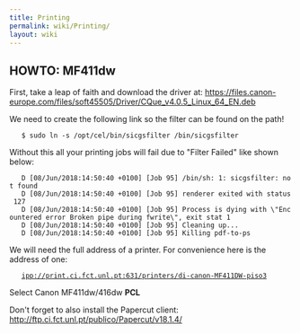 ```yaml
---
title: Printing
permalink: wiki/Printing/
layout: wiki
---
```


HOWTO: MF411dw
--------------

First, take a leap of faith and download the driver at:
<https://files.canon-europe.com/files/soft45505/Driver/CQue_v4.0.5_Linux_64_EN.deb>

We need to create the following link so the filter can be found on the
path!

`   $ sudo ln -s /opt/cel/bin/sicgsfilter /bin/sicgsfilter`

Without this all your printing jobs will fail due to "Filter Failed"
like shown below:

`   D [08/Jun/2018:14:50:40 +0100] [Job 95] /bin/sh: 1: sicgsfilter: not found`  
`   D [08/Jun/2018:14:50:40 +0100] [Job 95] renderer exited with status 127`  
`   D [08/Jun/2018:14:50:40 +0100] [Job 95] Process is dying with \"Encountered error Broken pipe during fwrite\", exit stat 1`  
`   D [08/Jun/2018:14:50:40 +0100] [Job 95] Cleaning up...`  
`   D [08/Jun/2018:14:50:40 +0100] [Job 95] Killing pdf-to-ps`

We will need the full address of a printer. For convenience here is the
address of one:

`   `[`ipp://print.ci.fct.unl.pt:631/printers/di-canon-MF411DW-piso3`](ipp://print.ci.fct.unl.pt:631/printers/di-canon-MF411DW-piso3)

Select Canon MF411dw/416dw **PCL**

Don't forget to also install the Papercut client:
<http://ftp.ci.fct.unl.pt/publico/Papercut/v18.1.4/>
